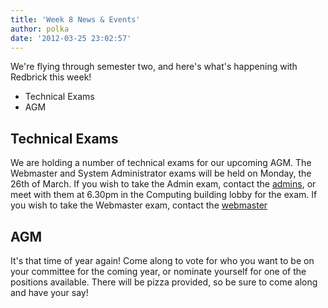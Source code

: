 ```yaml
---
title: 'Week 8 News & Events'
author: polka
date: '2012-03-25 23:02:57'
---
```

We're flying through semester two, and here's what's happening with Redbrick this week!

*   Technical Exams
*   AGM

## Technical Exams

We are holding a number of technical exams for our upcoming AGM. The Webmaster and System Administrator exams will be held on Monday, the 26th of March. If you wish to take the Admin exam, contact the [admins](http://www.redbrick.dcu.ie/about/contact/admins), or meet with them at 6.30pm in the Computing building lobby for the exam. If you wish to take the Webmaster exam, contact the [webmaster](http://www.redbrick.dcu.ie/about/contact/webmaster)

## AGM

It's that time of year again! Come along to vote for who you want to be on your committee for the coming year, or nominate yourself for one of the positions available. There will be pizza provided, so be sure to come along and have your say!